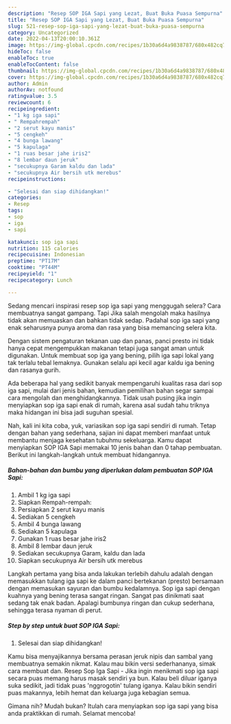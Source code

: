 ```yaml
---
description: "Resep SOP IGA Sapi yang Lezat, Buat Buka Puasa Sempurna"
title: "Resep SOP IGA Sapi yang Lezat, Buat Buka Puasa Sempurna"
slug: 521-resep-sop-iga-sapi-yang-lezat-buat-buka-puasa-sempurna
category: Uncategorized
date: 2022-04-13T20:00:10.361Z
image: https://img-global.cpcdn.com/recipes/1b30a6d4a9838787/680x482cq70/sop-iga-sapi-foto-resep-utama.jpg
hideToc: false
enableToc: true
enableTocContent: false
thumbnail: https://img-global.cpcdn.com/recipes/1b30a6d4a9838787/680x482cq70/sop-iga-sapi-foto-resep-utama.jpg
cover: https://img-global.cpcdn.com/recipes/1b30a6d4a9838787/680x482cq70/sop-iga-sapi-foto-resep-utama.jpg
author: Admin
authorAv: notfound
ratingvalue: 3.5
reviewcount: 6
recipeingredient:
- "1 kg iga sapi"
- " Rempahrempah"
- "2 serut kayu manis"
- "5 cengkeh"
- "4 bunga lawang"
- "5 kapulaga"
- "1 ruas besar jahe iris2"
- "8 lembar daun jeruk"
- "secukupnya Garam kaldu dan lada"
- "secukupnya Air bersih utk merebus"
recipeinstructions:

- "Selesai dan siap dihidangkan!"
categories:
- Resep
tags:
- sop
- iga
- sapi

katakunci: sop iga sapi 
nutrition: 115 calories
recipecuisine: Indonesian
preptime: "PT17M"
cooktime: "PT44M"
recipeyield: "1"
recipecategory: Lunch

---
```



Sedang mencari inspirasi resep sop iga sapi yang menggugah selera? Cara membuatnya sangat gampang. Tapi Jika salah mengolah maka hasilnya tidak akan memuaskan dan bahkan tidak sedap. Padahal sop iga sapi yang enak seharusnya punya aroma dan rasa yang bisa memancing selera kita.


Dengan sistem pengaturan tekanan uap dan panas, panci presto ini tidak hanya cepat mengempukkan makanan tetapi juga sangat aman untuk digunakan. Untuk membuat sop iga yang bening, pilih iga sapi lokal yang tak terlalu tebal lemaknya. Gunakan selalu api kecil agar kaldu iga bening dan rasanya gurih.

Ada beberapa hal yang sedikit banyak mempengaruhi kualitas rasa dari sop iga sapi, mulai dari jenis bahan, kemudian pemilihan bahan segar sampai cara mengolah dan menghidangkannya. Tidak usah pusing jika ingin menyiapkan sop iga sapi enak di rumah, karena asal sudah tahu triknya maka hidangan ini bisa jadi suguhan spesial.


Nah, kali ini kita coba, yuk, variasikan sop iga sapi sendiri di rumah. Tetap dengan bahan yang sederhana, sajian ini dapat memberi manfaat untuk membantu menjaga kesehatan tubuhmu sekeluarga. Kamu dapat menyiapkan SOP IGA Sapi memakai 10 jenis bahan dan 0 tahap pembuatan. Berikut ini langkah-langkah untuk membuat hidangannya.

<!--inarticleads1-->

##### Bahan-bahan dan bumbu yang diperlukan dalam pembuatan SOP IGA Sapi:

1. Ambil 1 kg iga sapi
1. Siapkan  Rempah-rempah:
1. Persiapkan 2 serut kayu manis
1. Sediakan 5 cengkeh
1. Ambil 4 bunga lawang
1. Sediakan 5 kapulaga
1. Gunakan 1 ruas besar jahe iris2
1. Ambil 8 lembar daun jeruk
1. Sediakan secukupnya Garam, kaldu dan lada
1. Siapkan secukupnya Air bersih utk merebus


Langkah pertama yang bisa anda lakukan terlebih dahulu adalah dengan memasukkan tulang iga sapi ke dalam panci bertekanan (presto) bersamaan dengan memasukan sayuran dan bumbu kedalamnya. Sop iga sapi dengan kuahnya yang bening terasa sangat ringan. Sangat pas dinikmati saat sedang tak enak badan. Apalagi bumbunya ringan dan cukup sederhana, sehingga terasa nyaman di perut. 

<!--inarticleads2-->

##### Step by step untuk buat SOP IGA Sapi:


1. Selesai dan siap dihidangkan!

Kamu bisa menyajikannya bersama perasan jeruk nipis dan sambal yang membuatnya semakin nikmat. Kalau mau bikin versi sederhananya, simak cara membuat dan. Resep Sop Iga Sapi - Jika ingin menikmati sop iga sapi secara puas memang harus masak sendiri ya bun. Kalau beli diluar iganya suka sedikit, jadi tidak puas &#39;nggrogotin&#39; tulang iganya. Kalau bikin sendiri puas makannya, lebih hemat dan keluarga juga kebagian semua. 

Gimana nih? Mudah bukan? Itulah cara menyiapkan sop iga sapi yang bisa anda praktikkan di rumah. Selamat mencoba!
